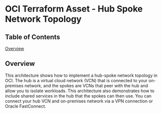 # OCI Terraform Asset - Hub Spoke Network Topology

## Table of Contents

[Overview](#overview)

## Overview

This architecture shows how to implement a hub-spoke network topology in OCI. The hub is a virtual cloud network (VCN) that is connected to your on-premises network, and the spokes are VCNs that peer with the hub and allow you to isolate workloads. This architecture also demonstrates how to include shared services in the hub that the spokes can then use. You can connect your hub VCN and on-premises network via a VPN connection or Oracle FastConnect.
